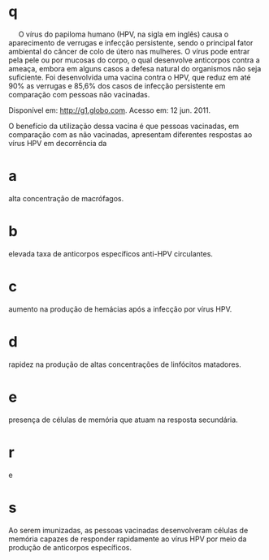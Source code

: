 # q
     O vírus do papiloma humano (HPV, na sigla em inglês) causa o aparecimento de verrugas e infecção persistente, sendo o principal fator ambiental do câncer de colo de útero nas mulheres. O vírus pode entrar pela pele ou por mucosas do corpo, o qual desenvolve anticorpos contra a ameaça, embora em alguns casos a defesa natural do organismos não seja suficiente. Foi desenvolvida uma vacina contra o HPV, que reduz em até 90% as verrugas e 85,6% dos casos de infecção persistente em comparação com pessoas não vacinadas.

Disponível em: http://g1.globo.com. Acesso em: 12 jun. 2011.

O benefício da utilização dessa vacina é que pessoas vacinadas, em comparação com as não vacinadas, apresentam diferentes respostas ao vírus HPV em decorrência da

# a
alta concentração de macrófagos.

# b
elevada taxa de anticorpos específicos anti-HPV circulantes.

# c
aumento na produção de hemácias após a infecção por vírus HPV.

# d
rapidez na produção de altas concentrações de linfócitos matadores.

# e
presença de células de memória que atuam na resposta secundária.

# r
e

# s
Ao serem imunizadas, as pessoas vacinadas desenvolveram células de memória capazes de responder rapidamente ao vírus HPV por meio da produção de anticorpos específicos.
